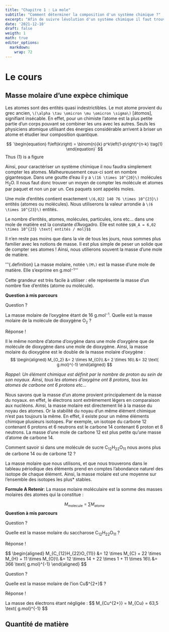 ```yaml
---
title: "Chapitre 1 : La mole"
subtitle: "Comment déterminer la composition d'un système chimique ?"
excerpt: "Afin de suivre lévolution d'un système chimique il faut trouver comment quantifier l'état d'un système chimique. Quelles sont les grandeurs physiques pertinentes ? "
date: '2021-12-10'
draft: false
weigth: 1
math: true
editor_options: 
  markdown: 
    wrap: 72
---
```


<style>
.math {
  font-size: small;
}
</style>

# Le cours

## Masse molaire d’une expèce chimique

Les atomes sont des entités quasi indestrictibles. Le mot atome provient
du grec ancien, `\(\alpha \tau \omicron \mu \omicron \sigma\)` \[átomos\],
signifiant insécable. En effet, pour un chimiste l’atome est la plus
petite partie d’un corps pouvant se combiner les uns avec les autres.
Seuls les physiciens atomique utilisant des énergies considérable
arrivent à briser un atome et étudier leur composition quantique.

$$
`\begin{equation}
  f\left(k\right) = \binom{n}{k} p^k\left(1-p\right)^{n-k}
  \tag{1}
\end{equation}`
$$
Thus (1) is a figure

Ainsi, pour caractériser un système chimique il nou faudra simplement
compter les atomes. Malheureusement ceux-ci sont en nombre gigantesque.
Dans une goutte d’eau il y a `\(16 \times 10^{20}\)` molécules H<sub>2</sub>O. Il
nous faut donc trouver un moyen de compter les molécule et atomes par
paquet et non un par un. Ces paquets sont appelés moles.

Une mole d’entités contient exactement `\(6,022 140 76 \times 10^{23}\)`
entités (atomes ou molécules). Nous utiliserons la valeur arrondie à
`\(6 \times 10^{23}\)` entités.

<div class="definition">

Le nombre d’entités, atomes, molécules, particules, ions etc… dans une
mole de matière est la constante d’Avogadro. Elle est notée
`$$N_A = 6,02 \times 10^{23} \text{ entités / mol}$$`

</div>

Il n’en reste pas moins que dans la vie de tous les jours, nous sommes
plus familier avec les notions de masse. Il est plus simple de peser un
solide que de compter ses atomes ! Ainsi, nous utilierons souvent la
masse d’une mole de matière.

’’‘{.definition}
La masse molaire, notée `\(M\)` est la masse d’une mole de matière. Elle
s’exprime en g.mol$^{-1}$’’’

Cette grandeur est très facile à utiliser : elle représente la masse
d’un nombre fixe d’entités (atome ou molécule).

**Question à mis parcours**

<div class="panelset">

<div class="panel">

<div class="panel-name">

Question ?

</div>

<!-- Panel content -->
<p>

La masse molaire de l’oxygène étant de 16 g.mol$^{-1}$. Quelle est la
masse molaire de la molécule de dioxygène O$_2$ ?

</p>

</div>

<div class="panel">

<div class="panel-name">

Réponse !

</div>

<!-- Panel content -->
<p>

Il le même nombre d’atome d’oxygène dans une mole d’oxygène que de
molécule de dioxygène dans une mole de dioxygène. Ainsi, la masse
molaire du dioxygène est le double de la masse molaire d’oxygène :
$$ 
  \begin{aligned}
  M_{O_2} &= 2 \times M_{O}\\
  &= 2 \times 16\\
  &= 32 \text{ g.mol}^{-1}
  \end{aligned}
$$

</p>

</div>

</div>

*Rappel: Un élément chimique est définit par le nombre de proton au sein
de son noyaux. Ainsi, tous les atomes d’oxygène ont 8 protons, tous les
atomes de carbone ont 6 protons etc…*

Nous savons que la masse d’un atome provient principalement de la masse
du noyaux. en effet, le électrons sont extrémement légers en comparaison
aux nucléons. Ainsi, la masse molaire est directement lié à la masse du
noyau des atomes. Or la stabilité du noyau d’un même élément chimique
n’est pas toujours la même. En effet, il existe pour un même éléments
chimique plusieurs isotopes. Par exemple, un isotope du carbone 12
contenant 6 protons et 6 neutrons est le carbone 14 contenant 6 proton
et 8 neutrons. La masse d’une mole de carbone 12 est plus petite qu’une
masse d’atome de carbone 14.

Comment savoir si dans une molécule de sucre C<sub>12</sub>H<sub>22</sub>O<sub>11</sub> nous avons
plus de carbone 14 ou de carbone 12 ?

La masse molaire que nous utilisons, et que nous trouverons dans le
tableau périodique des éléments prend en comptes l’abondance naturel des
isotope de chaque élément. Ainsi, la masse molaire est une moyenne sur
l’ensemble des isotopes les plus\* stables.

**Formule A Retenir**: La masse molaire moléculaire est la
somme des masses molaires des atomes qui la constitue :

$$ M_{\text{molecule}} = \sum M_{atome}$$ **Question à mis parcours**

<div class="panelset">

<div class="panel">

<div class="panel-name">

Question ?

</div>

<!-- Panel content -->
<p>
Quelle est la masse molaire du saccharose C<sub>12</sub>H<sub>22</sub>O<sub>11</sub> ?
</p>

</div>

<div class="panel">

<div class="panel-name">

Réponse !

</div>

<!-- Panel content -->
<p>
$$ 
  \begin{aligned}
  M_{C_{12}H_{22}O_{11}} &= 12 \times M_{C} + 22 \times M_{H} + 11 \times M_{O}\\
  &= 12 \times 14 + 22 \times 1 + 11 \times 16\\
  &= 366 \text{ g.mol}^{-1}
  \end{aligned}
  $$
</p>

</div>

</div>

<div class="panelset">

<div class="panel">

<div class="panel-name">

Question ?

</div>

<!-- Panel content -->
<p>
Quelle est la masse molaire de l’ion Cu$^{2+}$ ?
</p>

</div>

<div class="panel">

<div class="panel-name">

Réponse !

</div>

<!-- Panel content -->
<p>
La masse des électrons étant négligée :
$$ 
M_{Cu^{2+}} = M_{Cu} = 63,5 \text{ g.mol}^{-1}
$$
</p>

</div>

</div>

## Quantité de matière
